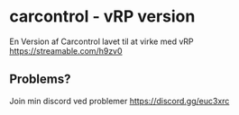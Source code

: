 # carcontrol - vRP version

En Version af Carcontrol lavet til at virke med vRP
https://streamable.com/h9zv0


## Problems?
Join min discord ved problemer
https://discord.gg/euc3xrc
